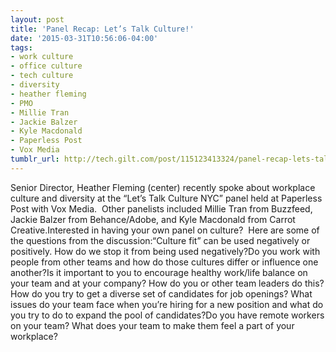 ```yaml
---
layout: post
title: 'Panel Recap: Let’s Talk Culture!'
date: '2015-03-31T10:56:06-04:00'
tags:
- work culture
- office culture
- tech culture
- diversity
- heather fleming
- PMO
- Millie Tran
- Jackie Balzer
- Kyle Macdonald
- Paperless Post
- Vox Media
tumblr_url: http://tech.gilt.com/post/115123413324/panel-recap-lets-talk-culture
---
```

Senior Director, Heather Fleming (center) recently spoke about workplace culture and diversity at the “Let’s Talk Culture NYC” panel held at Paperless Post with Vox Media.  Other panelists included Millie Tran from Buzzfeed, Jackie Balzer from Behance/Adobe, and Kyle Macdonald from Carrot Creative.Interested in having your own panel on culture?  Here are some of the questions from the discussion:“Culture fit” can be used negatively or positively. How do we stop it from being used negatively?Do you work with people from other teams and how do those cultures differ or influence one another?Is it important to you to encourage healthy work/life balance on your team and at your company? How do you or other team leaders do this?How do you try to get a diverse set of candidates for job openings? What issues do your team face when you’re hiring for a new position and what do you try to do to expand the pool of candidates?Do you have remote workers on your team? What does your team to make them feel a part of your workplace?
